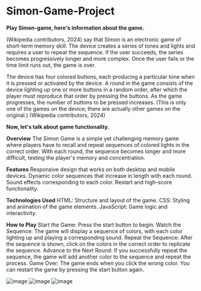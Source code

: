# Simon-Game-Project

**Play Simon-game, here's information about the game.** 

(Wikipedia contributors, 2024)  say that Simon is an electronic game of short-term memory skill. The device creates a series of tones and lights and requires a user to repeat the sequence. If the user succeeds, the series becomes progressively longer and more complex. Once the user fails or the time limit runs out, the game is over.

The device has four colored buttons, each producing a particular tone when it is pressed or activated by the device. A round in the game consists of the device lighting up one or more buttons in a random order, after which the player must reproduce that order by pressing the buttons. As the game progresses, the number of buttons to be pressed increases. (This is only one of the games on the device; there are actually other games on the original.) (Wikipedia contributors, 2024)

**Now, let's talk about game functionality.**

**Overview**
The Simon Game is a simple yet challenging memory game where players have to recall and repeat sequences of colored lights in the correct order. With each round, the sequence becomes longer and more difficult, testing the player's memory and concentration.

**Features**
Responsive design that works on both desktop and mobile devices.
Dynamic color sequences that increase in length with each round.
Sound effects corresponding to each color.
Restart and high-score functionality.

**Technologies Used**
HTML: Structure and layout of the game.
CSS: Styling and animation of the game elements.
JavaScript: Game logic and interactivity.

**How to Play**
Start the Game: Press the start button to begin.
Watch the Sequence: The game will display a sequence of colors, with each color lighting up and playing a corresponding sound.
Repeat the Sequence: After the sequence is shown, click on the colors in the correct order to replicate the sequence.
Advance to the Next Round: If you successfully repeat the sequence, the game will add another color to the sequence and repeat the process.
Game Over: The game ends when you click the wrong color. You can restart the game by pressing the start button again.

![image](https://github.com/user-attachments/assets/332fed42-50f8-4220-9467-03e89d994811)
![image](https://github.com/user-attachments/assets/e66f5ce0-914c-474b-a5cf-9952733d2758)
![image](https://github.com/user-attachments/assets/67ad7d7e-4d38-4748-9004-00c25eb2b483)


